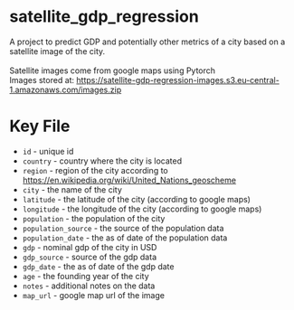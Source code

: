 # satellite\_gdp\_regression
A project to predict GDP and potentially other metrics of a city based on a satellite image of the city. <br><br>Satellite images come from google maps using Pytorch
<br> Images stored at: <https://satellite-gdp-regression-images.s3.eu-central-1.amazonaws.com/images.zip>
# Key File
- `id` - unique id
- `country` - country where the city is located
- `region` - region of the city according to <https://en.wikipedia.org/wiki/United_Nations_geoscheme>
- `city` - the name of the city
- `latitude` - the latitude of the city (according to google maps)
- `longitude` - the longitude of the city (according to google maps)
- `population` - the population of the city
- `population_source` - the source of the population data
- `population_date` - the as of date of the population data
- `gdp` - nominal gdp of the city in USD
- `gdp_source` - source of the gdp data
- `gdp_date` - the as of date of the gdp date
- `age` - the founding year of the city
- `notes` - additional notes on the data
- `map_url` - google map url of the image
